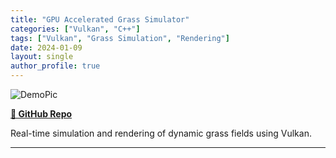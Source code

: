 ```yaml
---
title: "GPU Accelerated Grass Simulator"
categories: ["Vulkan", "C++"]
tags: ["Vulkan", "Grass Simulation", "Rendering"]
date: 2024-01-09
layout: single
author_profile: true
---
```


![DemoPic](https://github.com/user-attachments/assets/b28d105a-6fce-4136-a522-2e6035b1d2e1)

**[📂 GitHub Repo](https://github.com/danielzhong/Vulkan-Grass-Rendering)**

Real-time simulation and rendering of dynamic grass fields using Vulkan.

---